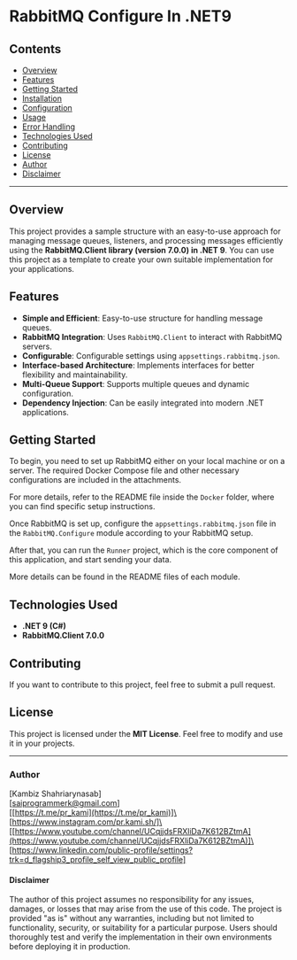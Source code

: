 # RabbitMQ Configure In .NET9

## Contents

- [Overview](#overview)
- [Features](#features)
- [Getting Started](#getting-started)
- [Installation](#installation)
- [Configuration](#configuration)
- [Usage](#usage)
- [Error Handling](#error-handling)
- [Technologies Used](#technologies-used)
- [Contributing](#contributing)
- [License](#license)
- [Author](#author)
- [Disclaimer](#disclaimer)

---

## Overview

This project provides a sample structure with an easy-to-use approach for managing message queues, listeners, and processing messages efficiently using the **RabbitMQ.Client library (version 7.0.0) in .NET 9**. You can use this project as a template to create your own suitable implementation for your applications.

## Features

- **Simple and Efficient**: Easy-to-use structure for handling message queues.
- **RabbitMQ Integration**: Uses `RabbitMQ.Client` to interact with RabbitMQ servers.
- **Configurable**: Configurable settings using `appsettings.rabbitmq.json`.
- **Interface-based Architecture**: Implements interfaces for better flexibility and maintainability.
- **Multi-Queue Support**: Supports multiple queues and dynamic configuration.
- **Dependency Injection**: Can be easily integrated into modern .NET applications.

## Getting Started

To begin, you need to set up RabbitMQ either on your local machine or on a server. The required Docker Compose file and other necessary configurations are included in the attachments.

For more details, refer to the README file inside the `Docker` folder, where you can find specific setup instructions.

Once RabbitMQ is set up, configure the `appsettings.rabbitmq.json` file in the `RabbitMQ.Configure` module according to your RabbitMQ setup.

After that, you can run the `Runner` project, which is the core component of this application, and start sending your data.

More details can be found in the README files of each module.

## Technologies Used

- **.NET 9 (C#)**
- **RabbitMQ.Client 7.0.0**

## Contributing

If you want to contribute to this project, feel free to submit a pull request.

## License

This project is licensed under the **MIT License**. Feel free to modify and use it in your projects.

---

### Author

[Kambiz Shahriarynasab]\
[[saiprogrammerk@gmail.com](mailto:saiprogrammerk@gmail.com)]\
[[https://t.me/pr_kami](https://t.me/pr_kami)]\
[https://www.instagram.com/pr.kami.sh/]\
[[https://www.youtube.com/channel/UCqjjdsFRXliDa7K612BZtmA](https://www.youtube.com/channel/UCqjjdsFRXliDa7K612BZtmA)]\
[https://www.linkedin.com/public-profile/settings?trk=d_flagship3_profile_self_view_public_profile]

#### Disclaimer
The author of this project assumes no responsibility for any issues, damages, or losses that may arise from the use of this code. The project is provided "as is" without any warranties, including but not limited to functionality, security, or suitability for a particular purpose. Users should thoroughly test and verify the implementation in their own environments before deploying it in production.

